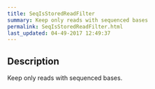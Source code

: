 ```yaml
---
title: SeqIsStoredReadFilter
summary: Keep only reads with sequenced bases
permalink: SeqIsStoredReadFilter.html
last_updated: 04-49-2017 12:49:37
---
```


## Description

Keep only reads with sequenced bases.

